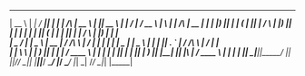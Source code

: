

  _____   ______   _____  _    _            _____   ______  _____         _   _____   ____   _   _             _____  _____ 
 |  __ \ |  ____| / ____|| |  | |    /\    |  __ \ |  ____||  __ \       | | / ____| / __ \ | \ | |     /\    |  __ \|_   _|
 | |__) || |__   | (___  | |__| |   /  \   | |__) || |__   | |  | |      | || (___  | |  | ||  \| |    /  \   | |__) | | |  
 |  _  / |  __|   \___ \ |  __  |  / /\ \  |  ___/ |  __|  | |  | |  _   | | \___ \ | |  | || . ` |   / /\ \  |  ___/  | |  
 | | \ \ | |____  ____) || |  | | / ____ \ | |     | |____ | |__| | | |__| | ____) || |__| || |\  |  / ____ \ | |     _| |_ 
 |_|  \_\|______||_____/ |_|  |_|/_/    \_\|_|     |______||_____/   \____/ |_____/  \____/ |_| \_| /_/    \_\|_|    |_____|
                                                                                                                            
                                                                                                                            

